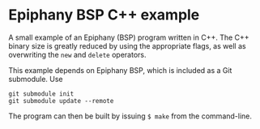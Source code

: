 # Epiphany BSP C++ example

A small example of an Epiphany (BSP) program written in C++. The C++ binary size is greatly reduced by using the appropriate flags, as well as overwriting the `new` and `delete` operators.

This example depends on Epiphany BSP, which is included as a Git submodule. Use

    git submodule init
    git submodule update --remote

The program can then be built by issuing `$ make` from the command-line.
